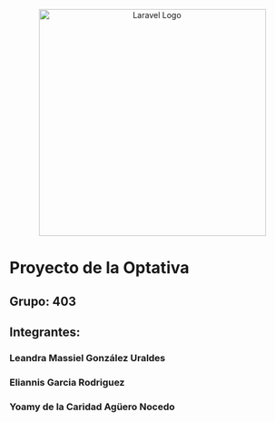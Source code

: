 <p align="center"><a href="https://laravel.com" target="_blank"><img src="https://raw.githubusercontent.com/laravel/art/master/logo-lockup/5%20SVG/2%20CMYK/1%20Full%20Color/laravel-logolockup-cmyk-red.svg" width="400" alt="Laravel Logo"></a></p>

<h1>Proyecto de la Optativa</h1>

<h2>Grupo: 403</h2>

<h2>Integrantes:</h2>

<h3>Leandra Massiel González Uraldes</h3>

<h3>Eliannis Garcia Rodriguez</h3>

<h3>Yoamy de la Caridad Agüero Nocedo</h3>


